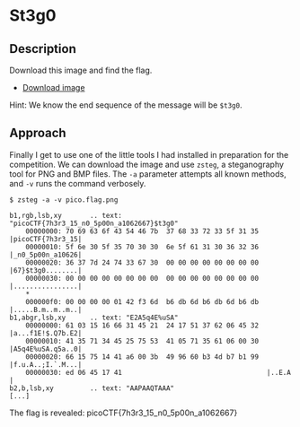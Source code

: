 # St3g0

## Description

Download this image and find the flag.
* [Download image](https://artifacts.picoctf.net/c/422/pico.flag.png)

Hint: We know the end sequence of the message will be `$t3g0`.

## Approach

Finally I get to use one of the little tools I had installed in preparation for the competition. We can download the image and use `zsteg`, a steganography tool for PNG and BMP files. The `-a` parameter attempts all known methods, and `-v` runs the command verbosely.
```
$ zsteg -a -v pico.flag.png

b1,rgb,lsb,xy       .. text: "picoCTF{7h3r3_15_n0_5p00n_a1062667}$t3g0"
    00000000: 70 69 63 6f 43 54 46 7b  37 68 33 72 33 5f 31 35  |picoCTF{7h3r3_15|
    00000010: 5f 6e 30 5f 35 70 30 30  6e 5f 61 31 30 36 32 36  |_n0_5p00n_a10626|
    00000020: 36 37 7d 24 74 33 67 30  00 00 00 00 00 00 00 00  |67}$t3g0........|
    00000030: 00 00 00 00 00 00 00 00  00 00 00 00 00 00 00 00  |................|
    *
    000000f0: 00 00 00 00 01 42 f3 6d  b6 db 6d b6 db 6d b6 db  |.....B.m..m..m..|
b1,abgr,lsb,xy      .. text: "E2A5q4E%uSA"
    00000000: 61 03 15 16 66 31 45 21  24 17 51 37 62 06 45 32  |a...f1E!$.Q7b.E2|
    00000010: 41 35 71 34 45 25 75 53  41 05 71 35 61 06 00 30  |A5q4E%uSA.q5a..0|
    00000020: 66 15 75 14 41 a6 00 3b  49 96 60 b3 4d b7 b1 99  |f.u.A..;I.`.M...|
    00000030: ed 06 45 17 41                                    |..E.A           |
b2,b,lsb,xy         .. text: "AAPAAQTAAA"
[...]
```
The flag is revealed: picoCTF{7h3r3_15_n0_5p00n_a1062667}
